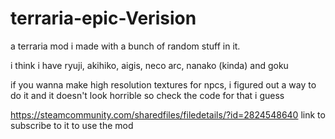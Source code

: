 # terraria-epic-Verision

a terraria mod i made with a bunch of random stuff in it.

i think i have ryuji, akihiko, aigis, neco arc, nanako (kinda) and goku

if you wanna make high resolution textures for npcs, i figured out a way to do it and it doesn't look horrible so check the code for that i guess

https://steamcommunity.com/sharedfiles/filedetails/?id=2824548640 link to subscribe to it to use the mod
